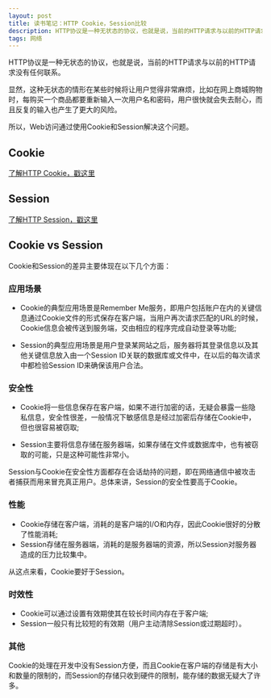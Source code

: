 ```yaml
---
layout: post
title: 读书笔记：HTTP Cookie，Session比较
description: HTTP协议是一种无状态的协议，也就是说，当前的HTTP请求与以前的HTTP请求没有任何联系。显然，这种无状态的情形在某些时候将让用户觉得非常麻烦，比如在网上商城购物时，每购买一个商品都要重新输入一次用户名和密码，用户很快就会失去耐心，而且反复的输入也产生了更大的风险。所以，Web访问通过使用Cookie和Session解决这个问题。
tags: 网络
---
```


HTTP协议是一种无状态的协议，也就是说，当前的HTTP请求与以前的HTTP请求没有任何联系。

显然，这种无状态的情形在某些时候将让用户觉得非常麻烦，比如在网上商城购物时，每购买一个商品都要重新输入一次用户名和密码，用户很快就会失去耐心，而且反复的输入也产生了更大的风险。

所以，Web访问通过使用Cookie和Session解决这个问题。

## **Cookie**

[了解HTTP Cookie，戳这里](http://cherryleer.com/network/2015/03/30/http-cookie-introduction.html)

## **Session**

[了解HTTP Session，戳这里](http://cherryleer.com/network/2015/03/30/http-session-introduction.html)

## **Cookie vs Session**

Cookie和Session的差异主要体现在以下几个方面：

### **应用场景**
 
* Cookie的典型应用场景是Remember Me服务，即用户包括账户在内的关键信息通过Cookie文件的形式保存在客户端，当用户再次请求匹配的URL的时候，Cookie信息会被传送到服务端，交由相应的程序完成自动登录等功能;
 
* Session的典型应用场景是用户登录某网站之后，服务器将其登录信息以及其他关键信息放入由一个Session ID关联的数据库或文件中，在以后的每次请求中都检验Session ID来确保该用户合法。
 
### **安全性**

* Cookie将一些信息保存在客户端，如果不进行加密的话，无疑会暴露一些隐私信息，安全性很差，一般情况下敏感信息是经过加密后存储在Cookie中，但也很容易被窃取;

* Session主要将信息存储在服务器端，如果存储在文件或数据库中，也有被窃取的可能，只是这种可能性非常小。

Session与Cookie在安全性方面都存在会话劫持的问题，即在网络通信中被攻击者捕获而用来冒充真正用户。总体来讲，Session的安全性要高于Cookie。

### **性能**

* Cookie存储在客户端，消耗的是客户端的I/O和内存，因此Cookie很好的分散了性能消耗;
* Session存储在服务器端，消耗的是服务器端的资源，所以Session对服务器造成的压力比较集中。

从这点来看，Cookie要好于Session。

### **时效性**

* Cookie可以通过设置有效期使其在较长时间内存在于客户端;
* Session一般只有比较短的有效期（用户主动清除Session或过期超时）。

### **其他**

Cookie的处理在开发中没有Session方便，而且Cookie在客户端的存储是有大小和数量的限制的，而Session的存储只收到硬件的限制，能存储的数据无疑大了许多。